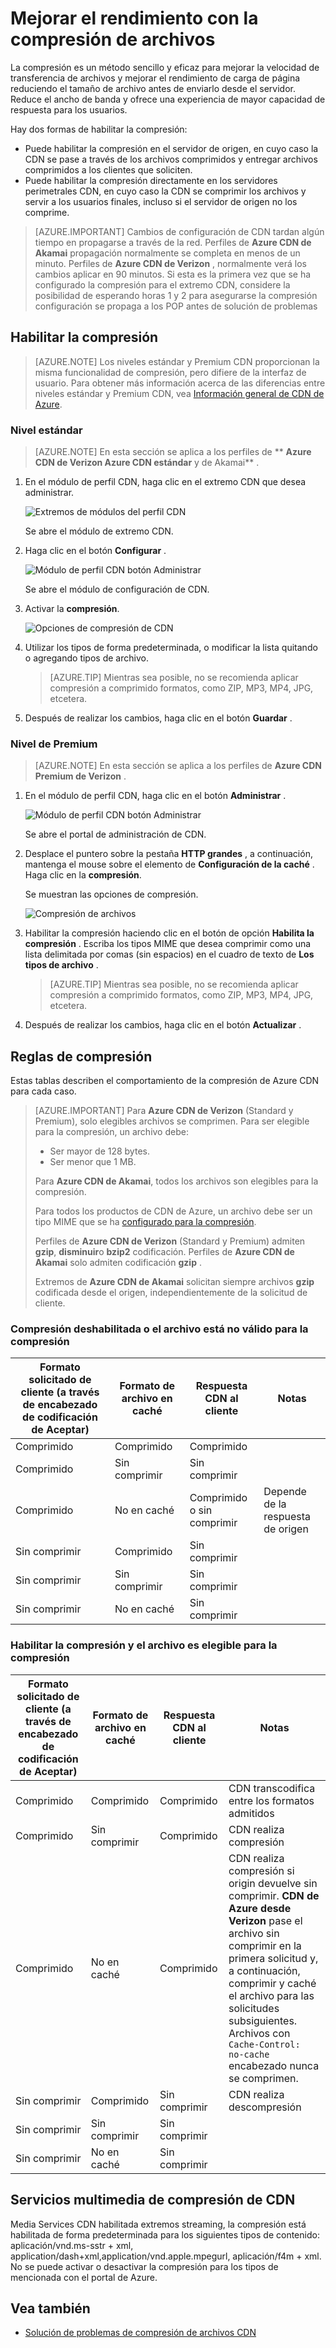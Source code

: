 <properties
    pageTitle="Mejorar el rendimiento al comprimir los archivos en Azure CDN | Microsoft Azure"
    description="Obtenga información sobre cómo mejorar la velocidad de transferencia de archivos y aumenta el rendimiento de carga de página con la compresión de archivos en Azure CDN."
    services="cdn"
    documentationCenter=""
    authors="camsoper"
    manager="erikre"
    editor=""/>

<tags
    ms.service="cdn"
    ms.workload="tbd"
    ms.tgt_pltfrm="na"
    ms.devlang="na"
    ms.topic="article"
    ms.date="07/28/2016"
    ms.author="casoper"/>

# <a name="improve-performance-by-compressing-files"></a>Mejorar el rendimiento con la compresión de archivos

La compresión es un método sencillo y eficaz para mejorar la velocidad de transferencia de archivos y mejorar el rendimiento de carga de página reduciendo el tamaño de archivo antes de enviarlo desde el servidor. Reduce el ancho de banda y ofrece una experiencia de mayor capacidad de respuesta para los usuarios.

Hay dos formas de habilitar la compresión:

- Puede habilitar la compresión en el servidor de origen, en cuyo caso la CDN se pase a través de los archivos comprimidos y entregar archivos comprimidos a los clientes que soliciten.
- Puede habilitar la compresión directamente en los servidores perimetrales CDN, en cuyo caso la CDN se comprimir los archivos y servir a los usuarios finales, incluso si el servidor de origen no los comprime.

> [AZURE.IMPORTANT] Cambios de configuración de CDN tardan algún tiempo en propagarse a través de la red.  Perfiles de <b>Azure CDN de Akamai</b> propagación normalmente se completa en menos de un minuto.  Perfiles de <b>Azure CDN de Verizon</b> , normalmente verá los cambios aplicar en 90 minutos.  Si esta es la primera vez que se ha configurado la compresión para el extremo CDN, considere la posibilidad de esperando horas 1 y 2 para asegurarse la compresión configuración se propaga a los POP antes de solución de problemas

## <a name="enabling-compression"></a>Habilitar la compresión

> [AZURE.NOTE] Los niveles estándar y Premium CDN proporcionan la misma funcionalidad de compresión, pero difiere de la interfaz de usuario.  Para obtener más información acerca de las diferencias entre niveles estándar y Premium CDN, vea [Información general de CDN de Azure](cdn-overview.md).

### <a name="standard-tier"></a>Nivel estándar

> [AZURE.NOTE] En esta sección se aplica a los perfiles de ** **Azure CDN de Verizon Azure CDN estándar** y de Akamai** .

1. En el módulo de perfil CDN, haga clic en el extremo CDN que desea administrar.

    ![Extremos de módulos del perfil CDN](./media/cdn-file-compression/cdn-endpoints.png)

    Se abre el módulo de extremo CDN.

2. Haga clic en el botón **Configurar** .

    ![Módulo de perfil CDN botón Administrar](./media/cdn-file-compression/cdn-config-btn.png)

    Se abre el módulo de configuración de CDN.

3. Activar la **compresión**.

    ![Opciones de compresión de CDN](./media/cdn-file-compression/cdn-compress-standard.png)

4. Utilizar los tipos de forma predeterminada, o modificar la lista quitando o agregando tipos de archivo.
    
    > [AZURE.TIP] Mientras sea posible, no se recomienda aplicar compresión a comprimido formatos, como ZIP, MP3, MP4, JPG, etcetera.
    
5. Después de realizar los cambios, haga clic en el botón **Guardar** .

### <a name="premium-tier"></a>Nivel de Premium

> [AZURE.NOTE] En esta sección se aplica a los perfiles de **Azure CDN Premium de Verizon** .

1. En el módulo de perfil CDN, haga clic en el botón **Administrar** .

    ![Módulo de perfil CDN botón Administrar](./media/cdn-file-compression/cdn-manage-btn.png)

    Se abre el portal de administración de CDN.

2. Desplace el puntero sobre la pestaña **HTTP grandes** , a continuación, mantenga el mouse sobre el elemento de **Configuración de la caché** .  Haga clic en la **compresión**.

    Se muestran las opciones de compresión.

    ![Compresión de archivos](./media/cdn-file-compression/cdn-compress-files.png)

3. Habilitar la compresión haciendo clic en el botón de opción **Habilita la compresión** .  Escriba los tipos MIME que desea comprimir como una lista delimitada por comas (sin espacios) en el cuadro de texto de **Los tipos de archivo** .
        
    > [AZURE.TIP] Mientras sea posible, no se recomienda aplicar compresión a comprimido formatos, como ZIP, MP3, MP4, JPG, etcetera. 

4. Después de realizar los cambios, haga clic en el botón **Actualizar** .


## <a name="compression-rules"></a>Reglas de compresión

Estas tablas describen el comportamiento de la compresión de Azure CDN para cada caso.

> [AZURE.IMPORTANT] Para **Azure CDN de Verizon** (Standard y Premium), solo elegibles archivos se comprimen.  Para ser elegible para la compresión, un archivo debe:
>
> - Ser mayor de 128 bytes.
> - Ser menor que 1 MB.
> 
> Para **Azure CDN de Akamai**, todos los archivos son elegibles para la compresión.
>
> Para todos los productos de CDN de Azure, un archivo debe ser un tipo MIME que se ha [configurado para la compresión](#enabling-compression).
>
> Perfiles de **Azure CDN de Verizon** (Standard y Premium) admiten **gzip**, **disminuir**o **bzip2** codificación.  Perfiles de **Azure CDN de Akamai** solo admiten codificación **gzip** .
>
> Extremos de **Azure CDN de Akamai** solicitan siempre archivos **gzip** codificada desde el origen, independientemente de la solicitud de cliente.

### <a name="compression-disabled-or-file-is-ineligible-for-compression"></a>Compresión deshabilitada o el archivo está no válido para la compresión

|Formato solicitado de cliente (a través de encabezado de codificación de Aceptar)|Formato de archivo en caché|Respuesta CDN al cliente|Notas|
|----------------|-----------|------------|-----|
|Comprimido|Comprimido|Comprimido|   |
|Comprimido|Sin comprimir|Sin comprimir|    | 
|Comprimido|No en caché|Comprimido o sin comprimir|Depende de la respuesta de origen|
|Sin comprimir|Comprimido|Sin comprimir|    |
|Sin comprimir|Sin comprimir|Sin comprimir|    |   
|Sin comprimir|No en caché|Sin comprimir|     |

### <a name="compression-enabled-and-file-is-eligible-for-compression"></a>Habilitar la compresión y el archivo es elegible para la compresión

|Formato solicitado de cliente (a través de encabezado de codificación de Aceptar)|Formato de archivo en caché|Respuesta CDN al cliente|Notas|
|----------------|-----------|------------|-----|
|Comprimido|Comprimido|Comprimido|CDN transcodifica entre los formatos admitidos|
|Comprimido|Sin comprimir|Comprimido|CDN realiza compresión|
|Comprimido|No en caché|Comprimido|CDN realiza compresión si origin devuelve sin comprimir.  **CDN de Azure desde Verizon** pase el archivo sin comprimir en la primera solicitud y, a continuación, comprimir y caché el archivo para las solicitudes subsiguientes.  Archivos con `Cache-Control: no-cache` encabezado nunca se comprimen. 
|Sin comprimir|Comprimido|Sin comprimir|CDN realiza descompresión|
|Sin comprimir|Sin comprimir|Sin comprimir|     |  
|Sin comprimir|No en caché|Sin comprimir|     |

## <a name="media-services-cdn-compression"></a>Servicios multimedia de compresión de CDN

Media Services CDN habilitada extremos streaming, la compresión está habilitada de forma predeterminada para los siguientes tipos de contenido: aplicación/vnd.ms-sstr + xml, application/dash+xml,application/vnd.apple.mpegurl, aplicación/f4m + xml. No se puede activar o desactivar la compresión para los tipos de mencionada con el portal de Azure.  

## <a name="see-also"></a>Vea también
- [Solución de problemas de compresión de archivos CDN](cdn-troubleshoot-compression.md)    
